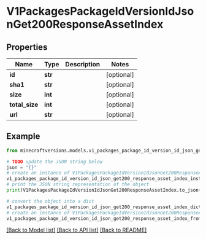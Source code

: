 # V1PackagesPackageIdVersionIdJsonGet200ResponseAssetIndex


## Properties

Name | Type | Description | Notes
------------ | ------------- | ------------- | -------------
**id** | **str** |  | [optional] 
**sha1** | **str** |  | [optional] 
**size** | **int** |  | [optional] 
**total_size** | **int** |  | [optional] 
**url** | **str** |  | [optional] 

## Example

```python
from minecraftversions.models.v1_packages_package_id_version_id_json_get200_response_asset_index import V1PackagesPackageIdVersionIdJsonGet200ResponseAssetIndex

# TODO update the JSON string below
json = "{}"
# create an instance of V1PackagesPackageIdVersionIdJsonGet200ResponseAssetIndex from a JSON string
v1_packages_package_id_version_id_json_get200_response_asset_index_instance = V1PackagesPackageIdVersionIdJsonGet200ResponseAssetIndex.from_json(json)
# print the JSON string representation of the object
print(V1PackagesPackageIdVersionIdJsonGet200ResponseAssetIndex.to_json())

# convert the object into a dict
v1_packages_package_id_version_id_json_get200_response_asset_index_dict = v1_packages_package_id_version_id_json_get200_response_asset_index_instance.to_dict()
# create an instance of V1PackagesPackageIdVersionIdJsonGet200ResponseAssetIndex from a dict
v1_packages_package_id_version_id_json_get200_response_asset_index_from_dict = V1PackagesPackageIdVersionIdJsonGet200ResponseAssetIndex.from_dict(v1_packages_package_id_version_id_json_get200_response_asset_index_dict)
```
[[Back to Model list]](../README.md#documentation-for-models) [[Back to API list]](../README.md#documentation-for-api-endpoints) [[Back to README]](../README.md)


